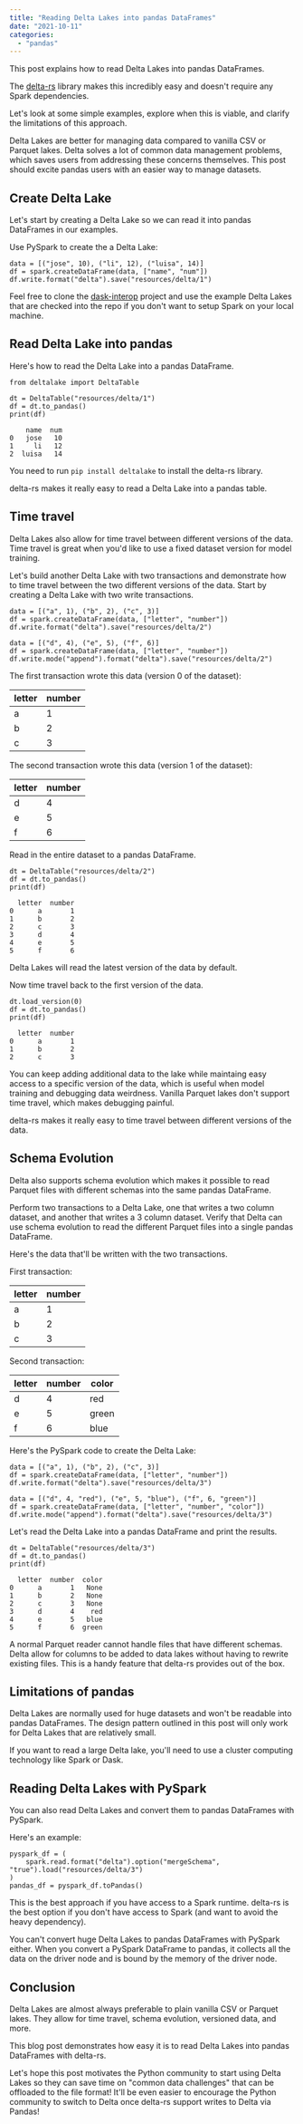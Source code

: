 ```yaml
---
title: "Reading Delta Lakes into pandas DataFrames"
date: "2021-10-11"
categories: 
  - "pandas"
---
```


This post explains how to read Delta Lakes into pandas DataFrames.

The [delta-rs](https://github.com/delta-io/delta-rs) library makes this incredibly easy and doesn't require any Spark dependencies.

Let's look at some simple examples, explore when this is viable, and clarify the limitations of this approach.

Delta Lakes are better for managing data compared to vanilla CSV or Parquet lakes. Delta solves a lot of common data management problems, which saves users from addressing these concerns themselves. This post should excite pandas users with an easier way to manage datasets.

## Create Delta Lake

Let's start by creating a Delta Lake so we can read it into pandas DataFrames in our examples.

Use PySpark to create the a Delta Lake:

```
data = [("jose", 10), ("li", 12), ("luisa", 14)]
df = spark.createDataFrame(data, ["name", "num"])
df.write.format("delta").save("resources/delta/1")
```

Feel free to clone the [dask-interop](https://github.com/MrPowers/dask-interop) project and use the example Delta Lakes that are checked into the repo if you don't want to setup Spark on your local machine.

## Read Delta Lake into pandas

Here's how to read the Delta Lake into a pandas DataFrame.

```
from deltalake import DeltaTable

dt = DeltaTable("resources/delta/1")
df = dt.to_pandas()
print(df)

    name  num
0   jose   10
1     li   12
2  luisa   14
```

You need to run `pip install deltalake` to install the delta-rs library.

delta-rs makes it really easy to read a Delta Lake into a pandas table.

## Time travel

Delta Lakes also allow for time travel between different versions of the data. Time travel is great when you'd like to use a fixed dataset version for model training.

Let's build another Delta Lake with two transactions and demonstrate how to time travel between the two different versions of the data. Start by creating a Delta Lake with two write transactions.

```
data = [("a", 1), ("b", 2), ("c", 3)]
df = spark.createDataFrame(data, ["letter", "number"])
df.write.format("delta").save("resources/delta/2")

data = [("d", 4), ("e", 5), ("f", 6)]
df = spark.createDataFrame(data, ["letter", "number"])
df.write.mode("append").format("delta").save("resources/delta/2")
```

The first transaction wrote this data (version 0 of the dataset):

| letter | number |
| --- | --- |
| a | 1 |
| b | 2 |
| c | 3 |

The second transaction wrote this data (version 1 of the dataset):

| letter | number |
| --- | --- |
| d | 4 |
| e | 5 |
| f | 6 |

Read in the entire dataset to a pandas DataFrame.

```
dt = DeltaTable("resources/delta/2")
df = dt.to_pandas()
print(df)

  letter  number
0      a       1
1      b       2
2      c       3
3      d       4
4      e       5
5      f       6
```

Delta Lakes will read the latest version of the data by default.

Now time travel back to the first version of the data.

```
dt.load_version(0)
df = dt.to_pandas()
print(df)
```

```
  letter  number
0      a       1
1      b       2
2      c       3
```

You can keep adding additional data to the lake while maintaing easy access to a specific version of the data, which is useful when model training and debugging data weirdness. Vanilla Parquet lakes don't support time travel, which makes debugging painful.

delta-rs makes it really easy to time travel between different versions of the data.

## Schema Evolution

Delta also supports schema evolution which makes it possible to read Parquet files with different schemas into the same pandas DataFrame.

Perform two transactions to a Delta Lake, one that writes a two column dataset, and another that writes a 3 column dataset. Verify that Delta can use schema evolution to read the different Parquet files into a single pandas DataFrame.

Here's the data that'll be written with the two transactions.

First transaction:

| letter | number |
| --- | --- |
| a | 1 |
| b | 2 |
| c | 3 |

Second transaction:

| letter | number | color |
| --- | --- | --- |
| d | 4 | red |
| e | 5 | green |
| f | 6 | blue |

Here's the PySpark code to create the Delta Lake:

```
data = [("a", 1), ("b", 2), ("c", 3)]
df = spark.createDataFrame(data, ["letter", "number"])
df.write.format("delta").save("resources/delta/3")

data = [("d", 4, "red"), ("e", 5, "blue"), ("f", 6, "green")]
df = spark.createDataFrame(data, ["letter", "number", "color"])
df.write.mode("append").format("delta").save("resources/delta/3")
```

Let's read the Delta Lake into a pandas DataFrame and print the results.

```
dt = DeltaTable("resources/delta/3")
df = dt.to_pandas()
print(df)
```

```
  letter  number  color
0      a       1   None
1      b       2   None
2      c       3   None
3      d       4    red
4      e       5   blue
5      f       6  green
```

A normal Parquet reader cannot handle files that have different schemas. Delta allow for columns to be added to data lakes without having to rewrite existing files. This is a handy feature that delta-rs provides out of the box.

## Limitations of pandas

Delta Lakes are normally used for huge datasets and won't be readable into pandas DataFrames. The design pattern outlined in this post will only work for Delta Lakes that are relatively small.

If you want to read a large Delta lake, you'll need to use a cluster computing technology like Spark or Dask.

## Reading Delta Lakes with PySpark

You can also read Delta Lakes and convert them to pandas DataFrames with PySpark.

Here's an example:

```
pyspark_df = (
    spark.read.format("delta").option("mergeSchema", "true").load("resources/delta/3")
)
pandas_df = pyspark_df.toPandas()
```

This is the best approach if you have access to a Spark runtime. delta-rs is the best option if you don't have access to Spark (and want to avoid the heavy dependency).

You can't convert huge Delta Lakes to pandas DataFrames with PySpark either. When you convert a PySpark DataFrame to pandas, it collects all the data on the driver node and is bound by the memory of the driver node.

## Conclusion

Delta Lakes are almost always preferable to plain vanilla CSV or Parquet lakes. They allow for time travel, schema evolution, versioned data, and more.

This blog post demonstrates how easy it is to read Delta Lakes into pandas DataFrames with delta-rs.

Let's hope this post motivates the Python community to start using Delta Lakes so they can save time on "common data challenges" that can be offloaded to the file format! It'll be even easier to encourage the Python community to switch to Delta once delta-rs support writes to Delta via Pandas!
